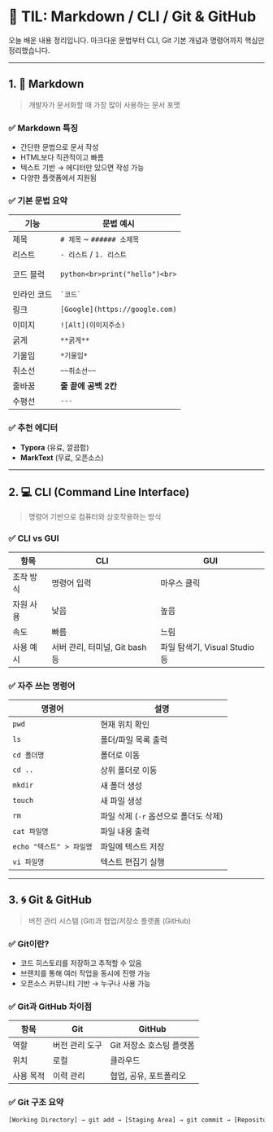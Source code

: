 # 📝 TIL: Markdown / CLI / Git & GitHub

오늘 배운 내용 정리입니다. 마크다운 문법부터 CLI, Git 기본 개념과 명령어까지 핵심만 정리했습니다.

---

## 1. 📄 Markdown

> 개발자가 문서화할 때 가장 많이 사용하는 문서 포맷

### ✅ Markdown 특징

- 간단한 문법으로 문서 작성
- HTML보다 직관적이고 빠름
- 텍스트 기반 → 에디터만 있으면 작성 가능
- 다양한 플랫폼에서 지원됨

### ✅ 기본 문법 요약

| 기능         | 문법 예시                                |
|--------------|-------------------------------------------|
| 제목         | `# 제목` ~ `###### 소제목`                |
| 리스트       | `- 리스트` / `1. 리스트`                  |
| 코드 블럭    | <pre>```python<br>print("hello")<br>```</pre> |
| 인라인 코드  | `` `코드` ``                             |
| 링크         | `[Google](https://google.com)`           |
| 이미지       | `![Alt](이미지주소)`                     |
| 굵게         | `**굵게**`                                |
| 기울임       | `*기울임*`                                |
| 취소선       | `~~취소선~~`                              |
| 줄바꿈       | **줄 끝에 공백 2칸**                      |
| 수평선       | `---`                                     |

### ✅ 추천 에디터

- **Typora** (유료, 깔끔함)
- **MarkText** (무료, 오픈소스)

---

## 2. 💻 CLI (Command Line Interface)

> 명령어 기반으로 컴퓨터와 상호작용하는 방식

### ✅ CLI vs GUI

| 항목       | CLI                              | GUI                                |
|------------|----------------------------------|------------------------------------|
| 조작 방식  | 명령어 입력                       | 마우스 클릭                         |
| 자원 사용  | 낮음                              | 높음                                |
| 속도       | 빠름                              | 느림                                |
| 사용 예시  | 서버 관리, 터미널, Git bash 등     | 파일 탐색기, Visual Studio 등       |

### ✅ 자주 쓰는 명령어

| 명령어         | 설명                                 |
|----------------|--------------------------------------|
| `pwd`          | 현재 위치 확인                        |
| `ls`           | 폴더/파일 목록 출력                   |
| `cd 폴더명`    | 폴더로 이동                           |
| `cd ..`        | 상위 폴더로 이동                      |
| `mkdir`        | 새 폴더 생성                          |
| `touch`        | 새 파일 생성                          |
| `rm`           | 파일 삭제 (`-r` 옵션으로 폴더도 삭제) |
| `cat 파일명`   | 파일 내용 출력                        |
| `echo "텍스트" > 파일명` | 파일에 텍스트 저장           |
| `vi 파일명`    | 텍스트 편집기 실행                     |

---

## 3. 🌀 Git & GitHub

> 버전 관리 시스템 (Git)과 협업/저장소 플랫폼 (GitHub)

### ✅ Git이란?

- 코드 히스토리를 저장하고 추적할 수 있음
- 브랜치를 통해 여러 작업을 동시에 진행 가능
- 오픈소스 커뮤니티 기반 → 누구나 사용 가능

### ✅ Git과 GitHub 차이점

| 항목    | Git                          | GitHub                         |
|---------|------------------------------|--------------------------------|
| 역할    | 버전 관리 도구               | Git 저장소 호스팅 플랫폼       |
| 위치    | 로컬                         | 클라우드                        |
| 사용 목적 | 이력 관리                  | 협업, 공유, 포트폴리오        |

### ✅ Git 구조 요약

```txt
[Working Directory] → git add → [Staging Area] → git commit → [Repository]
